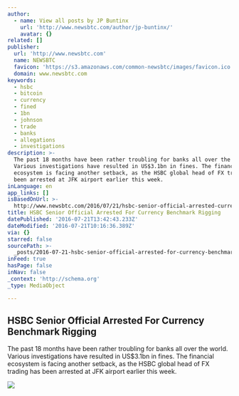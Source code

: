 ```yaml
---
author:
  - name: View all posts by JP Buntinx
    url: 'http://www.newsbtc.com/author/jp-buntinx/'
    avatar: {}
related: []
publisher:
  url: 'http://www.newsbtc.com'
  name: NEWSBTC
  favicon: 'https://s3.amazonaws.com/common-newsbtc/images/favicon.ico'
  domain: www.newsbtc.com
keywords:
  - hsbc
  - bitcoin
  - currency
  - fined
  - 1bn
  - johnson
  - trade
  - banks
  - allegations
  - investigations
description: >-
  The past 18 months have been rather troubling for banks all over the world.
  Various investigations have resulted in US$3.1bn in fines. The financial
  ecosystem is facing another setback, as the HSBC global head of FX trading has
  been arrested at JFK airport earlier this week.
inLanguage: en
app_links: []
isBasedOnUrl: >-
  http://www.newsbtc.com/2016/07/21/hsbc-senior-official-arrested-currency-benchmark-rigging/
title: HSBC Senior Official Arrested For Currency Benchmark Rigging
datePublished: '2016-07-21T13:42:43.233Z'
dateModified: '2016-07-21T10:16:36.389Z'
via: {}
starred: false
sourcePath: >-
  _posts/2016-07-21-hsbc-senior-official-arrested-for-currency-benchmark-rigging.md
inFeed: true
hasPage: false
inNav: false
_context: 'http://schema.org'
_type: MediaObject

---
```

<article style=""><h1>HSBC Senior Official Arrested For Currency Benchmark Rigging</h1><p>The past 18 months have been rather troubling for banks all over the world. Various investigations have resulted in US$3.1bn in fines. The financial ecosystem is facing another setback, as the HSBC global head of FX trading has been arrested at JFK airport earlier this week.</p><img src="http://s3.amazonaws.com/main-newsbtc-images/2016/07/21095756/shutterstock_257508301.jpg" /></article>